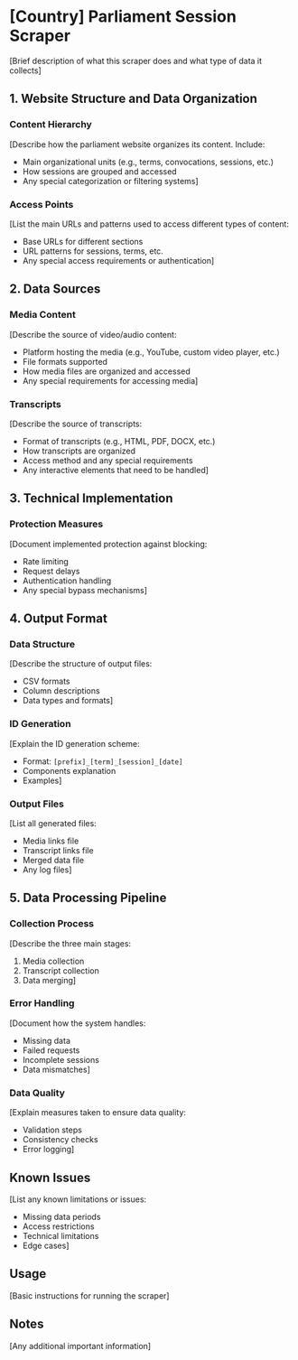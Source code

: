 # [Country] Parliament Session Scraper

[Brief description of what this scraper does and what type of data it collects]

## 1. Website Structure and Data Organization

### Content Hierarchy
[Describe how the parliament website organizes its content. Include:
- Main organizational units (e.g., terms, convocations, sessions, etc.)
- How sessions are grouped and accessed
- Any special categorization or filtering systems]

### Access Points
[List the main URLs and patterns used to access different types of content:
- Base URLs for different sections
- URL patterns for sessions, terms, etc.
- Any special access requirements or authentication]

## 2. Data Sources

### Media Content
[Describe the source of video/audio content:
- Platform hosting the media (e.g., YouTube, custom video player, etc.)
- File formats supported
- How media files are organized and accessed
- Any special requirements for accessing media]

### Transcripts
[Describe the source of transcripts:
- Format of transcripts (e.g., HTML, PDF, DOCX, etc.)
- How transcripts are organized
- Access method and any special requirements
- Any interactive elements that need to be handled]

## 3. Technical Implementation

### Protection Measures
[Document implemented protection against blocking:
- Rate limiting
- Request delays
- Authentication handling
- Any special bypass mechanisms]

## 4. Output Format

### Data Structure
[Describe the structure of output files:
- CSV formats
- Column descriptions
- Data types and formats]

### ID Generation
[Explain the ID generation scheme:
- Format: `[prefix]_[term]_[session]_[date]`
- Components explanation
- Examples]

### Output Files
[List all generated files:
- Media links file
- Transcript links file
- Merged data file
- Any log files]

## 5. Data Processing Pipeline

### Collection Process
[Describe the three main stages:
1. Media collection
2. Transcript collection
3. Data merging]

### Error Handling
[Document how the system handles:
- Missing data
- Failed requests
- Incomplete sessions
- Data mismatches]

### Data Quality
[Explain measures taken to ensure data quality:
- Validation steps
- Consistency checks
- Error logging]

## Known Issues

[List any known limitations or issues:
- Missing data periods
- Access restrictions
- Technical limitations
- Edge cases]

## Usage

[Basic instructions for running the scraper]

## Notes

[Any additional important information]